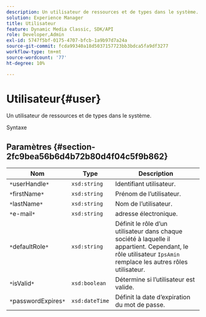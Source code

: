 ```yaml
---
description: Un utilisateur de ressources et de types dans le système.
solution: Experience Manager
title: Utilisateur
feature: Dynamic Media Classic, SDK/API
role: Developer,Admin
exl-id: 5747f5bf-0175-4707-bfcb-1a9b97d7a24a
source-git-commit: fcda99340a18d5037157723bb3bdca5fa9df3277
workflow-type: tm+mt
source-wordcount: '77'
ht-degree: 10%

---
```


# Utilisateur{#user}

Un utilisateur de ressources et de types dans le système.

Syntaxe

## Paramètres {#section-2fc9bea56b6d4b72b80d4f04c5f9b862}

| Nom | Type | Description |
|---|---|---|
| `*`userHandle`*` | `xsd:string` | Identifiant utilisateur. |
| `*`firstName`*` | `xsd:string` | Prénom de l’utilisateur. |
| `*`lastName`*` | `xsd:string` | Nom de l’utilisateur. |
| `*`e-mail`*` | `xsd:string` | adresse électronique. |
| `*`defaultRole`*` | `xsd:string` | Définit le rôle d’un utilisateur dans chaque société à laquelle il appartient. Cependant, le rôle utilisateur `IpsAmin` remplace les autres rôles utilisateur. |
| `*`isValid`*` | `xsd:boolean` | Détermine si l’utilisateur est valide. |
| `*`passwordExpires`*` | `xsd:dateTime` | Définit la date d’expiration du mot de passe. |
